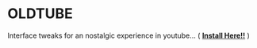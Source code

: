 # OLDTUBE
Interface tweaks for an nostalgic experience in youtube... ( **[Install Here!!](https://userstyles.world/style/20617/oldtube)** )
